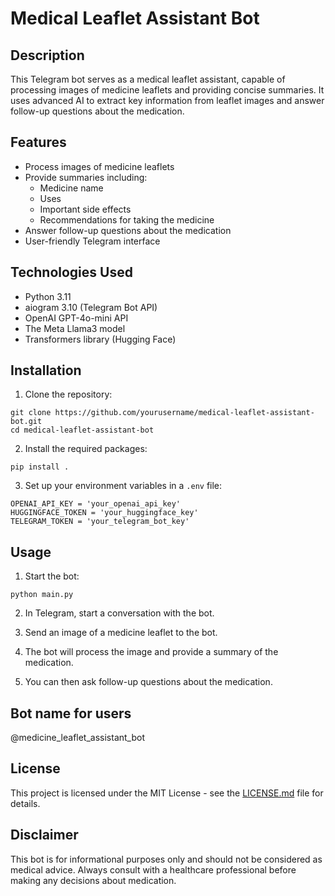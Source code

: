 # Medical Leaflet Assistant Bot

## Description

This Telegram bot serves as a medical leaflet assistant, capable of processing images of medicine leaflets and providing concise summaries. It uses advanced AI to extract key information from leaflet images and answer follow-up questions about the medication.

## Features

- Process images of medicine leaflets
- Provide summaries including:
  - Medicine name
  - Uses
  - Important side effects
  - Recommendations for taking the medicine
- Answer follow-up questions about the medication
- User-friendly Telegram interface

## Technologies Used

- Python 3.11
- aiogram 3.10 (Telegram Bot API)
- OpenAI GPT-4o-mini API
- The Meta Llama3 model
- Transformers library (Hugging Face)

## Installation

1. Clone the repository:
```
git clone https://github.com/yourusername/medical-leaflet-assistant-bot.git
cd medical-leaflet-assistant-bot
```
2. Install the required packages:
```
pip install .
```
3. Set up your environment variables in a `.env` file:
```
OPENAI_API_KEY = 'your_openai_api_key'
HUGGINGFACE_TOKEN = 'your_huggingface_key'
TELEGRAM_TOKEN = 'your_telegram_bot_key'
```

## Usage

1. Start the bot:
```
python main.py
```
2. In Telegram, start a conversation with the bot.

3. Send an image of a medicine leaflet to the bot.

4. The bot will process the image and provide a summary of the medication.

5. You can then ask follow-up questions about the medication.

## Bot name for users
@medicine_leaflet_assistant_bot

## License

This project is licensed under the MIT License - see the [LICENSE.md](LICENSE.md) file for details.

## Disclaimer

This bot is for informational purposes only and should not be considered as medical advice. Always consult with a healthcare professional before making any decisions about medication.
